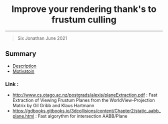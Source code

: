 <center> <h1>Improve your rendering thank's to frustum culling</h1> </center>

-----

> Six Jonathan
> June 2021

## Summary
- [Description](##Description "Goto description part")
- [Motivatoin](##Motivation "Goto motivation part")




### Link :
- http://www.cs.otago.ac.nz/postgrads/alexis/planeExtraction.pdf : Fast Extraction of Viewing Frustum Planes from the WorldView-Projection Matrix by Gil Gribb and Klaus Hartmann
- https://gdbooks.gitbooks.io/3dcollisions/content/Chapter2/static_aabb_plane.html : Fast algorythm for intersection AABB/Plane
